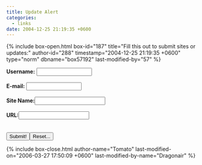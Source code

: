 ```yaml
---
title: Update Alert
categories:
  - links
date: 2004-12-25 21:19:35 +0600
---
```

{% include box-open.html box-id="187" title="Fill this out to submit sites or updates:" author-id="288" timestamp="2004-12-25 21:19:35 +0600" type="norm" dbname="box57192" last-modified-by="57" %}
<form action="http://starmen.net/cgi-bin/formpoo.pl" method="POST">

<input type="hidden" name="recipient" value="dragonair@starmen.net" />
<input type="hidden" name="subject" value="Starmen.Net Links Update" />
<input type="hidden" name="redirect" value="http://starmen.net/submit/sent.php" />
<input type="hidden" name="required" value="username,email,sitename,URL" />

<b>Username:</b> <input type="text" name="username" size="15" /><br /><br />
<b>E-mail:</b> <input type="text" name="email" size="15" /><br /><br />
<b>Site Name:</b><input type="text" name="sitename" /><br /><br />
<b>URL:</b><input type="text" name="URL" /><br /><br />
<br /><input type="submit" value="Submit!" /><input type="reset" value="Reset..." />
</form>
{% include box-close.html author-name="Tomato" last-modified-on="2006-03-27 17:50:09 +0600" last-modified-by-name="Dragonair" %}
